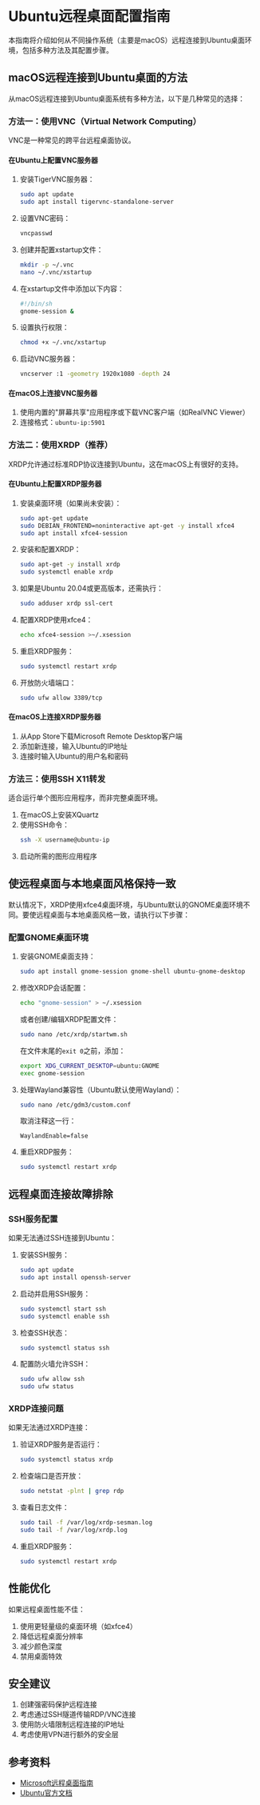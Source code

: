# Ubuntu远程桌面配置指南

本指南将介绍如何从不同操作系统（主要是macOS）远程连接到Ubuntu桌面环境，包括多种方法及其配置步骤。

## macOS远程连接到Ubuntu桌面的方法

从macOS远程连接到Ubuntu桌面系统有多种方法，以下是几种常见的选择：

### 方法一：使用VNC（Virtual Network Computing）

VNC是一种常见的跨平台远程桌面协议。

#### 在Ubuntu上配置VNC服务器

1. 安装TigerVNC服务器：
   ```bash
   sudo apt update
   sudo apt install tigervnc-standalone-server
   ```

2. 设置VNC密码：
   ```bash
   vncpasswd
   ```

3. 创建并配置xstartup文件：
   ```bash
   mkdir -p ~/.vnc
   nano ~/.vnc/xstartup
   ```

4. 在xstartup文件中添加以下内容：
   ```bash
   #!/bin/sh
   gnome-session &
   ```

5. 设置执行权限：
   ```bash
   chmod +x ~/.vnc/xstartup
   ```

6. 启动VNC服务器：
   ```bash
   vncserver :1 -geometry 1920x1080 -depth 24
   ```

#### 在macOS上连接VNC服务器

1. 使用内置的"屏幕共享"应用程序或下载VNC客户端（如RealVNC Viewer）
2. 连接格式：`ubuntu-ip:5901`

### 方法二：使用XRDP（推荐）

XRDP允许通过标准RDP协议连接到Ubuntu，这在macOS上有很好的支持。

#### 在Ubuntu上配置XRDP服务器

1. 安装桌面环境（如果尚未安装）：
   ```bash
   sudo apt-get update
   sudo DEBIAN_FRONTEND=noninteractive apt-get -y install xfce4
   sudo apt install xfce4-session
   ```

2. 安装和配置XRDP：
   ```bash
   sudo apt-get -y install xrdp
   sudo systemctl enable xrdp
   ```

3. 如果是Ubuntu 20.04或更高版本，还需执行：
   ```bash
   sudo adduser xrdp ssl-cert
   ```

4. 配置XRDP使用xfce4：
   ```bash
   echo xfce4-session >~/.xsession
   ```

5. 重启XRDP服务：
   ```bash
   sudo systemctl restart xrdp
   ```

6. 开放防火墙端口：
   ```bash
   sudo ufw allow 3389/tcp
   ```

#### 在macOS上连接XRDP服务器

1. 从App Store下载Microsoft Remote Desktop客户端
2. 添加新连接，输入Ubuntu的IP地址
3. 连接时输入Ubuntu的用户名和密码

### 方法三：使用SSH X11转发

适合运行单个图形应用程序，而非完整桌面环境。

1. 在macOS上安装XQuartz
2. 使用SSH命令：
   ```bash
   ssh -X username@ubuntu-ip
   ```
3. 启动所需的图形应用程序

## 使远程桌面与本地桌面风格保持一致

默认情况下，XRDP使用xfce4桌面环境，与Ubuntu默认的GNOME桌面环境不同。要使远程桌面与本地桌面风格一致，请执行以下步骤：

### 配置GNOME桌面环境

1. 安装GNOME桌面支持：
   ```bash
   sudo apt install gnome-session gnome-shell ubuntu-gnome-desktop
   ```

2. 修改XRDP会话配置：
   ```bash
   echo "gnome-session" > ~/.xsession
   ```
   
   或者创建/编辑XRDP配置文件：
   ```bash
   sudo nano /etc/xrdp/startwm.sh
   ```
   
   在文件末尾的`exit 0`之前，添加：
   ```bash
   export XDG_CURRENT_DESKTOP=ubuntu:GNOME
   exec gnome-session
   ```

3. 处理Wayland兼容性（Ubuntu默认使用Wayland）：
   ```bash
   sudo nano /etc/gdm3/custom.conf
   ```
   
   取消注释这一行：
   ```
   WaylandEnable=false
   ```

4. 重启XRDP服务：
   ```bash
   sudo systemctl restart xrdp
   ```

## 远程桌面连接故障排除

### SSH服务配置

如果无法通过SSH连接到Ubuntu：

1. 安装SSH服务：
   ```bash
   sudo apt update
   sudo apt install openssh-server
   ```

2. 启动并启用SSH服务：
   ```bash
   sudo systemctl start ssh
   sudo systemctl enable ssh
   ```

3. 检查SSH状态：
   ```bash
   sudo systemctl status ssh
   ```

4. 配置防火墙允许SSH：
   ```bash
   sudo ufw allow ssh
   sudo ufw status
   ```

### XRDP连接问题

如果无法通过XRDP连接：

1. 验证XRDP服务是否运行：
   ```bash
   sudo systemctl status xrdp
   ```

2. 检查端口是否开放：
   ```bash
   sudo netstat -plnt | grep rdp
   ```

3. 查看日志文件：
   ```bash
   sudo tail -f /var/log/xrdp-sesman.log
   sudo tail -f /var/log/xrdp.log
   ```

4. 重启XRDP服务：
   ```bash
   sudo systemctl restart xrdp
   ```

## 性能优化

如果远程桌面性能不佳：

1. 使用更轻量级的桌面环境（如xfce4）
2. 降低远程桌面分辨率
3. 减少颜色深度
4. 禁用桌面特效

## 安全建议

1. 创建强密码保护远程连接
2. 考虑通过SSH隧道传输RDP/VNC连接
3. 使用防火墙限制远程连接的IP地址
4. 考虑使用VPN进行额外的安全层

## 参考资料

- [Microsoft远程桌面指南](https://learn.microsoft.com/zh-cn/azure/virtual-machines/linux/use-remote-desktop)
- [Ubuntu官方文档](https://help.ubuntu.com) 